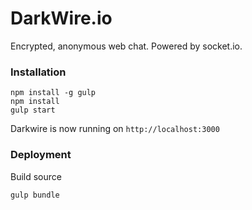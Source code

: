 # DarkWire.io

Encrypted, anonymous web chat. Powered by socket.io.

### Installation

    npm install -g gulp
    npm install
    gulp start

Darkwire is now running on `http://localhost:3000`

### Deployment

Build source

    gulp bundle
